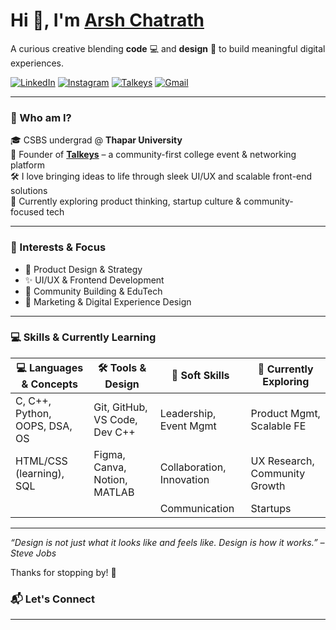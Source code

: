 # Hi 👋, I'm [**Arsh Chatrath**](https://www.linkedin.com/in/arshchatrath/)

A curious creative blending **code** 💻 and **design** 🎨 to build meaningful digital experiences.

[![LinkedIn](https://img.shields.io/badge/-LinkedIn-0A66C2?style=flat&logo=linkedin&logoColor=white)](https://www.linkedin.com/in/arshchatrath/) [![Instagram](https://img.shields.io/badge/-Instagram-E4405F?style=flat&logo=instagram&logoColor=white)](https://www.instagram.com/arshchatrath_30) [![Talkeys](https://img.shields.io/badge/-Talkeys-000000?style=flat&logo=firefox-browser&logoColor=white)](https://talkeys.xyz) [![Gmail](https://img.shields.io/badge/-Email-D14836?style=flat&logo=gmail&logoColor=white)](mailto:achatrath_be23@thapar.edu)

---

### 💼 Who am I?

🎓 CSBS undergrad @ **Thapar University**  
🚀 Founder of **[Talkeys](https://talkeys.xyz)** – a community-first college event & networking platform  
🛠️ I love bringing ideas to life through sleek UI/UX and scalable front-end solutions  
🌱 Currently exploring product thinking, startup culture & community-focused tech

---

### 🧠 Interests & Focus

- 🧩 Product Design & Strategy  
- ✨ UI/UX & Frontend Development  
- 🧠 Community Building & EduTech  
- 🎯 Marketing & Digital Experience Design

---

### 💻 Skills & Currently Learning

| 💻 Languages & Concepts        | 🛠️ Tools & Design           | 🤝 Soft Skills              | 🚀 Currently Exploring       |
|-------------------------------|-------------------------------|-----------------------------|-------------------------------|
| C, C++, Python, OOPS, DSA, OS | Git, GitHub, VS Code, Dev C++ | Leadership, Event Mgmt      | Product Mgmt, Scalable FE     |
| HTML/CSS (learning), SQL      | Figma, Canva, Notion, MATLAB  | Collaboration, Innovation   | UX Research, Community Growth |
|                               |                               | Communication               | Startups                      |


---


_“Design is not just what it looks like and feels like. Design is how it works.” – Steve Jobs_

Thanks for stopping by! 🌟

### 📬 Let's Connect

---
